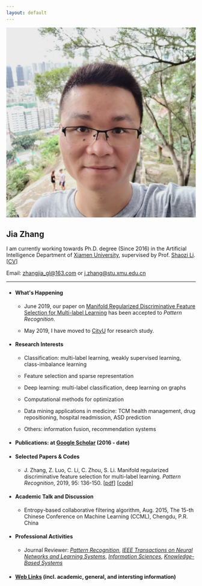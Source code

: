 ```yaml
---
layout: default
---
```


<img class="profile-picture" src="jiazhang.jpg">

## Jia Zhang

I am currently working towards Ph.D. degree (Since 2016) in the Artificial Intelligence Department of [Xiamen University](https://www.xmu.edu.cn/), supervised by Prof. [Shaozi Li](http://imt.xmu.edu.cn/szdw.html). [[CV](resume.pdf)]

Email: [zhangjia_gl@163.com](mailto:zhangjia_gl@163.com) or [j.zhang@stu.xmu.edu.cn](mailto:j.zhang@stu.xmu.edu.cn)

---

* #### What's Happening

    * June 2019, our paper on [Manifold Regularized Discriminative Feature Selection for Multi-label Learning](https://www.sciencedirect.com/science/article/pii/S0031320319302341) has been accepted to *Pattern Recognition*.

    * May 2019, I have moved to [CityU](https://www.cityu.edu.hk/) for research study.

* #### Research Interests

    * Classification: multi-label learning, weakly supervised learning, class-imbalance learning

    * Feature selection and sparse representation

    * Deep learning: multi-label classification, deep learning on graphs 
    
    * Computational methods for optimization
    
    * Data mining applications in medicine: TCM health management, drug repositioning, hospital readmission, ASD prediction

    * Others: information fusion, recommendation systems

* #### Publications: at [Google Scholar](https://scholar.google.com.hk/citations?user=yBaTk-gAAAAJ&hl=en) (2016 - date)

* #### Selected Papers & Codes

   * J. Zhang, Z. Luo, C. Li, C. Zhou, S. Li. Manifold regularized discriminative feature selection for multi-label learning. *Pattern Recognition*, 2019, 95: 136-150. [[pdf](1-s2.0-S0031320319302341-main.pdf)] [[code](MDFS-master.zip)]

* #### Academic Talk and Discussion

    * Entropy-based collaborative filtering algorithm, Aug. 2015, The 15-th Chinese Conference on Machine Learning (CCML), Chengdu, P.R. China

* #### Professional Activities

    * Journal Reviewer: [*Pattern Recognition*](https://www.journals.elsevier.com/pattern-recognition/), [*IEEE Transactions on Neural Networks and Learning Systems*](https://mc.manuscriptcentral.com/tnnls), [*Information Sciences*](https://www.journals.elsevier.com/information-sciences), [*Knowledge-Based Systems*](https://www.journals.elsevier.com/knowledge-based-systems)

* #### [Web Links](links) (incl. academic, general, and intersting information)
